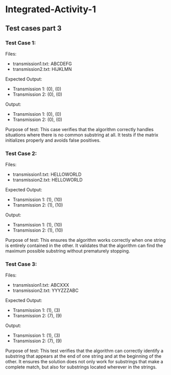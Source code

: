 # Integrated-Activity-1
## Test cases part 3
### Test Case 1: 
Files:
* transmission1.txt: ABCDEFG
* transmission2.txt: HIJKLMN

Expected Output:
* Transmission 1: (0), (0)
* Transmission 2: (0), (0)

Output:
* Transmission 1: (0), (0)
* Transmission 2: (0), (0)

Purpose of test: This case verifies that the algorithm correctly handles situations where there is no common substring at all. It tests if the matrix initializes properly and avoids false positives.

### Test Case 2: 
Files:
* transmission1.txt: HELLOWORLD
* transmission2.txt: HELLOWORLD

Expected Output:
* Transmission 1: (1), (10)
* Transmission 2: (1), (10)

Output:
* Transmission 1: (1), (10)
* Transmission 2: (1), (10)

Purpose of test: This ensures the algorithm works correctly when one string is entirely contained in the other. It validates that the algorithm can find the maximum possible substring without prematurely stopping.

### Test Case 3: 
Files:
* transmission1.txt: ABCXXX
* transmission2.txt: YYYZZZABC

Expected Output:
* Transmission 1: (1), (3)
* Transmission 2: (7), (9)

Output:
* Transmission 1: (1), (3)
* Transmission 2: (7), (9)
 
Purpose of test: This test verifies that the algorithm can correctly identify a substring that appears at the end of one string and at the beginning of the other. It ensures the solution does not only work for substrings that make a complete match, but also for substrings located wherever in the strings.
